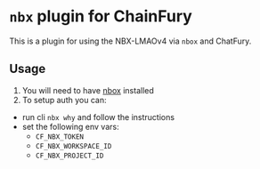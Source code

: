 # `nbx` plugin for ChainFury

This is a plugin for using the NBX-LMAOv4 via `nbox` and ChatFury.

## Usage

1. You will need to have [nbox](https://github.com/NimbleBoxAI/nbox) installed
2. To setup auth you can:
  - run cli `nbx why` and follow the instructions
  - set the following env vars:
    - `CF_NBX_TOKEN`
    - `CF_NBX_WORKSPACE_ID`
    - `CF_NBX_PROJECT_ID`
